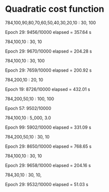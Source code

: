 # Quadratic cost function

784,100,90,80,70,60,50,40,30,20,10 : 30, 100

Epoch 29: 9456/10000
elapsed = 357.64 s

784,100,10 : 30, 10

Epoch 29: 9670/10000
elapsed = 204.28 s

784,100,10 : 30, 100

Epoch 29: 7659/10000
elapsed = 200.92 s

784,200,10 : 20, 10

Epoch 19: 8726/10000
elapsed = 432.01 s

784,200,50,10 : 100, 100

Epoch 57: 9502/10000

784,100,10 : 5_000, 3.0

Epoch 99: 5902/10000
elapsed = 331.09 s

784,200,50,10 : 30, 10

Epoch 29: 8650/10000
elapsed = 768.65 s

784,100,10 : 30, 10

Epoch 29: 9658/10000
elapsed = 204.16 s

784,30,10 : 30, 10,

Epoch 29: 9532/10000
elapsed = 51.03 s

